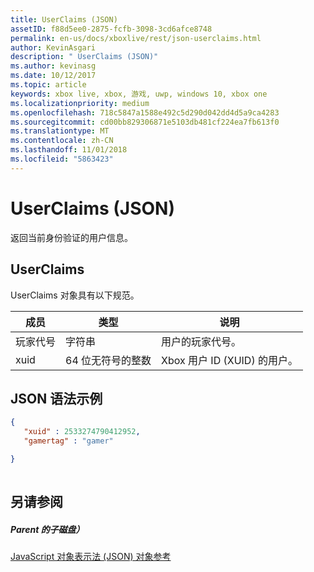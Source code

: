 ```yaml
---
title: UserClaims (JSON)
assetID: f88d5ee0-2875-fcfb-3098-3cd6afce8748
permalink: en-us/docs/xboxlive/rest/json-userclaims.html
author: KevinAsgari
description: " UserClaims (JSON)"
ms.author: kevinasg
ms.date: 10/12/2017
ms.topic: article
keywords: xbox live, xbox, 游戏, uwp, windows 10, xbox one
ms.localizationpriority: medium
ms.openlocfilehash: 718c5847a1588e492c5d290d042dd4d5a9ca4283
ms.sourcegitcommit: cd00bb829306871e5103db481cf224ea7fb613f0
ms.translationtype: MT
ms.contentlocale: zh-CN
ms.lasthandoff: 11/01/2018
ms.locfileid: "5863423"
---
```

# <a name="userclaims-json"></a>UserClaims (JSON)
返回当前身份验证的用户信息。 
<a id="ID4EN"></a>

 
## <a name="userclaims"></a>UserClaims
 
UserClaims 对象具有以下规范。
 
| 成员| 类型| 说明| 
| --- | --- | --- | 
| 玩家代号| 字符串| 用户的玩家代号。| 
| xuid| 64 位无符号的整数| Xbox 用户 ID (XUID) 的用户。| 
  
<a id="ID4EZB"></a>

 
## <a name="sample-json-syntax"></a>JSON 语法示例
 

```json
{
   "xuid" : 2533274790412952,
   "gamertag" : "gamer"

}
    
```

  
<a id="ID4ECC"></a>

 
## <a name="see-also"></a>另请参阅
 
<a id="ID4EEC"></a>

 
##### <a name="parent"></a>Parent 的子磁盘） 

[JavaScript 对象表示法 (JSON) 对象参考](atoc-xboxlivews-reference-json.md)

   